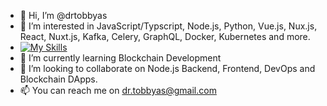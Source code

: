 - 👋 Hi, I’m @drtobbyas
- 👀 I’m interested in JavaScript/Typscript, Node.js, Python, Vue.js, Nux.js, React, Nuxt.js, Kafka, Celery, GraphQL, Docker, Kubernetes and more.
- [![My Skills](https://skillicons.dev/icons?i=js,html,css,ts,wasm,vue,nuxtjs,react,nextjs,nodejs,python,express,graphql,tailwind,py,git,docker,kubernetes,flutter,bash,gatsby,wordpress,redis,mongodb,postgres,mysql,linux,gcp,aws,azure,vscode)](https://skillicons.dev)
- 🌱 I’m currently learning Blockchain Development
- 💞️ I’m looking to collaborate on Node.js Backend, Frontend, DevOps and Blockchain DApps.
- 📫 You can reach me on dr.tobbyas@gmail.com

<!---
drtobbyas/drtobbyas is a ✨ special ✨ repository because its `README.md` (this file) appears on your GitHub profile.
You can click the Preview link to take a look at your changes.
--->
